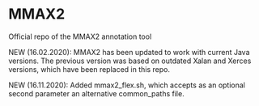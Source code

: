 # MMAX2
Official repo of the MMAX2 annotation tool

NEW (16.02.2020): MMAX2 has been updated to work with current Java versions. The previous version was based on outdated Xalan and Xerces versions, which have been replaced in this repo.

NEW (16.11.2020): Added mmax2_flex.sh, which accepts as an optional second parameter an alternative common_paths file.
